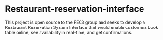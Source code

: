 # Restaurant-reservation-interface
This project is open source to the FE03 group and seeks to develop a Restaurant Reservation System Interface that would enable customers book table online, see availability in real-time, and get confirmations.
